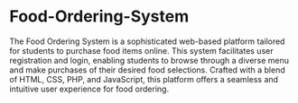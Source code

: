 # Food-Ordering-System
The Food Ordering System is a sophisticated web-based platform tailored for students to purchase food items online. This system facilitates user registration and login, enabling students to browse through a diverse menu and make purchases of their desired food selections. Crafted with a blend of HTML, CSS, PHP, and JavaScript, this platform offers a seamless and intuitive user experience for food ordering.
